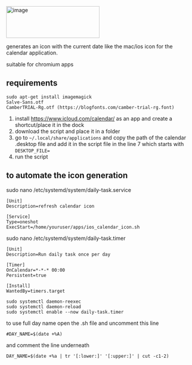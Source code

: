 <img width="250" height="85" alt="image" src="https://github.com/user-attachments/assets/6a40d598-dff8-43e2-b06a-c01e1aae7107" />



generates an icon with the current date like the mac/ios icon for the calendar application.

suitable for chromium apps

## requirements

```
sudo apt-get install imagemagick
Salve-Sans.otf
CamberTRIAL-Rg.otf (https://blogfonts.com/camber-trial-rg.font)
```

1. install https://www.icloud.com/calendar/ as an app and create a shortcut/place it in the dock
2. download the script and place it in a folder
3. go to `~/.local/share/applications` and copy the path of the calendar .desktop file and add it in the script file in the line 7 which starts with `DESKTOP_FILE=`
4. run the script


## to automate the icon generation

sudo nano /etc/systemd/system/daily-task.service
```
[Unit]
Description=refresh calendar icon

[Service]
Type=oneshot
ExecStart=/home/youruser/apps/ios_calendar_icon.sh
```

sudo nano /etc/systemd/system/daily-task.timer
```
[Unit]
Description=Run daily task once per day

[Timer]
OnCalendar=*-*-* 00:00
Persistent=true

[Install]
WantedBy=timers.target
```

```
sudo systemctl daemon-reexec
sudo systemctl daemon-reload
sudo systemctl enable --now daily-task.timer
```


to use full day name open the .sh file and uncomment this line

`
#DAY_NAME=$(date +%A)
`

and comment the line underneath

`
DAY_NAME=$(date +%a | tr '[:lower:]' '[:upper:]' | cut -c1-2)
`
